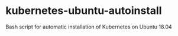 # kubernetes-ubuntu-autoinstall
Bash script for automatic installation of Kubernetes on Ubuntu 18.04
